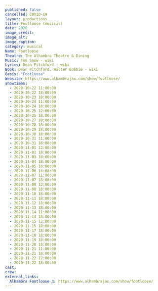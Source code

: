 ```yaml
---
published: false
cancelled: COVID-19
layout: productions
title: Footloose (musical)
date: 2020
image_credit: 
image_alt:
image_caption:
category: musical
Name: Footloose
Theatre: The Alhambra Theatre & Dining
Music: Tom Snow - wiki
Lyrics: Dean Pitchford - wiki
Book: Dean Pitchford, Walter Bobbie - wiki
Basis: "Footloose"
Website: https://www.alhambrajax.com/show/footloose/
showtimes: 
  - 2020-10-22 11:00:00
  - 2020-10-22 18:00:00
  - 2020-10-23 18:00:00
  - 2020-10-24 11:00:00
  - 2020-10-24 18:00:00
  - 2020-10-25 12:00:00
  - 2020-10-25 18:00:00
  - 2020-10-27 18:00:00
  - 2020-10-28 18:00:00
  - 2020-10-29 18:00:00
  - 2020-10-30 18:00:00
  - 2020-10-31 11:00:00
  - 2020-10-31 18:00:00
  - 2020-11-01 12:00:00
  - 2020-11-01 18:00:00
  - 2020-11-03 18:00:00
  - 2020-11-04 18:00:00
  - 2020-11-05 18:00:00
  - 2020-11-06 18:00:00
  - 2020-11-07 11:00:00
  - 2020-11-07 18:00:00
  - 2020-11-08 12:00:00
  - 2020-11-08 18:00:00
  - 2020-11-10 18:00:00
  - 2020-11-11 18:00:00
  - 2020-11-12 18:00:00
  - 2020-11-13 18:00:00
  - 2020-11-14 11:00:00
  - 2020-11-14 18:00:00
  - 2020-11-15 12:00:00
  - 2020-11-15 18:00:00
  - 2020-11-17 18:00:00
  - 2020-11-18 18:00:00
  - 2020-11-19 18:00:00
  - 2020-11-20 18:00:00
  - 2020-11-21 11:00:00
  - 2020-11-21 18:00:00
  - 2020-11-22 12:00:00
  - 2020-11-22 18:00:00
cast: 
crew:
external_links:
  Alhambra Footloose ♫: https://www.alhambrajax.com/show/footloose/
---
```

